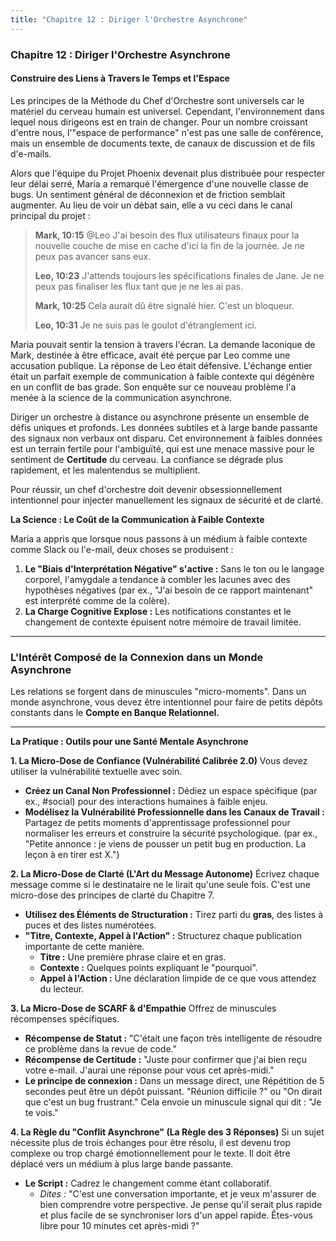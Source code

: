 ```yaml
---
title: "Chapitre 12 : Diriger l'Orchestre Asynchrone"
---
```

### **Chapitre 12 : Diriger l'Orchestre Asynchrone**
#### Construire des Liens à Travers le Temps et l'Espace

Les principes de la Méthode du Chef d'Orchestre sont universels car le matériel du cerveau humain est universel. Cependant, l'environnement dans lequel nous dirigeons est en train de changer. Pour un nombre croissant d'entre nous, l'"espace de performance" n'est pas une salle de conférence, mais un ensemble de documents texte, de canaux de discussion et de fils d'e-mails.

Alors que l'équipe du Projet Phoenix devenait plus distribuée pour respecter leur délai serré, Maria a remarqué l'émergence d'une nouvelle classe de bugs. Un sentiment général de déconnexion et de friction semblait augmenter. Au lieu de voir un débat sain, elle a vu ceci dans le canal principal du projet :

> **Mark, 10:15**
> @Leo J'ai besoin des flux utilisateurs finaux pour la nouvelle couche de mise en cache d'ici la fin de la journée. Je ne peux pas avancer sans eux.
>
> **Leo, 10:23**
> J'attends toujours les spécifications finales de Jane. Je ne peux pas finaliser les flux tant que je ne les ai pas.
>
> **Mark, 10:25**
> Cela aurait dû être signalé hier. C'est un bloqueur.
>
> **Leo, 10:31**
> Je ne suis pas le goulot d'étranglement ici.

Maria pouvait sentir la tension à travers l'écran. La demande laconique de Mark, destinée à être efficace, avait été perçue par Leo comme une accusation publique. La réponse de Leo était défensive. L'échange entier était un parfait exemple de communication à faible contexte qui dégénère en un conflit de bas grade. Son enquête sur ce nouveau problème l'a menée à la science de la communication asynchrone.

Diriger un orchestre à distance ou asynchrone présente un ensemble de défis uniques et profonds. Les données subtiles et à large bande passante des signaux non verbaux ont disparu. Cet environnement à faibles données est un terrain fertile pour l'ambiguïté, qui est une menace massive pour le sentiment de **Certitude** du cerveau. La confiance se dégrade plus rapidement, et les malentendus se multiplient.

Pour réussir, un chef d'orchestre doit devenir obsessionnellement intentionnel pour injecter manuellement les signaux de sécurité et de clarté.

**La Science : Le Coût de la Communication à Faible Contexte**

Maria a appris que lorsque nous passons à un médium à faible contexte comme Slack ou l'e-mail, deux choses se produisent :

1.  **Le "Biais d'Interprétation Négative" s'active :** Sans le ton ou le langage corporel, l'amygdale a tendance à combler les lacunes avec des hypothèses négatives (par ex., "J'ai besoin de ce rapport maintenant" est interprété comme de la colère).
2.  **La Charge Cognitive Explose :** Les notifications constantes et le changement de contexte épuisent notre mémoire de travail limitée.

---
### **L'Intérêt Composé de la Connexion dans un Monde Asynchrone**

Les relations se forgent dans de minuscules "micro-moments". Dans un monde asynchrone, vous devez être intentionnel pour faire de petits dépôts constants dans le **Compte en Banque Relationnel.**

---

**La Pratique : Outils pour une Santé Mentale Asynchrone**

**1. La Micro-Dose de Confiance (Vulnérabilité Calibrée 2.0)**
Vous devez utiliser la vulnérabilité textuelle avec soin.
*   **Créez un Canal Non Professionnel :** Dédiez un espace spécifique (par ex., #social) pour des interactions humaines à faible enjeu.
*   **Modélisez la Vulnérabilité Professionnelle dans les Canaux de Travail :** Partagez de petits moments d'apprentissage professionnel pour normaliser les erreurs et construire la sécurité psychologique. (par ex., "Petite annonce : je viens de pousser un petit bug en production. La leçon à en tirer est X.")

**2. La Micro-Dose de Clarté (L'Art du Message Autonome)**
Écrivez chaque message comme si le destinataire ne le lirait qu'une seule fois. C'est une micro-dose des principes de clarté du Chapitre 7.
*   **Utilisez des Éléments de Structuration :** Tirez parti du **gras**, des listes à puces et des listes numérotées.
*   **"Titre, Contexte, Appel à l'Action" :** Structurez chaque publication importante de cette manière.
    *   **Titre :** Une première phrase claire et en gras.
    *   **Contexte :** Quelques points expliquant le "pourquoi".
    *   **Appel à l'Action :** Une déclaration limpide de ce que vous attendez du lecteur.

**3. La Micro-Dose de SCARF & d'Empathie**
Offrez de minuscules récompenses spécifiques.
*   **Récompense de Statut :** "C'était une façon très intelligente de résoudre ce problème dans la revue de code."
*   **Récompense de Certitude :** "Juste pour confirmer que j'ai bien reçu votre e-mail. J'aurai une réponse pour vous cet après-midi."
*   **Le principe de connexion :** Dans un message direct, une Répétition de 5 secondes peut être un dépôt puissant. "Réunion difficile ?" ou "On dirait que c'est un bug frustrant." Cela envoie un minuscule signal qui dit : "Je te vois."

**4. La Règle du "Conflit Asynchrone" (La Règle des 3 Réponses)**
Si un sujet nécessite plus de trois échanges pour être résolu, il est devenu trop complexe ou trop chargé émotionnellement pour le texte. Il doit être déplacé vers un médium à plus large bande passante.

*   **Le Script :** Cadrez le changement comme étant collaboratif.
    *   *Dites :* "C'est une conversation importante, et je veux m'assurer de bien comprendre votre perspective. Je pense qu'il serait plus rapide et plus facile de se synchroniser lors d'un appel rapide. Êtes-vous libre pour 10 minutes cet après-midi ?"
